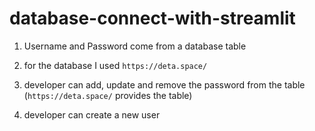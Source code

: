 # database-connect-with-streamlit

1. Username and Password come from a database table

2. for the database I used `https://deta.space/`

3. developer can add, update and remove the password from the table (`https://deta.space/` provides the table)

4. developer can create a new user
